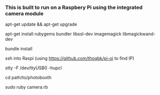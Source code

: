 ### This is built to run on a Raspbery Pi using the integrated camera module

apt-get update && apt-get upgrade

apt-get install rubygems bundler libssl-dev imagemagick libmagickwand-dev

bundle install

ssh into Raspi (using https://github.com/thoqbk/pi-oi to find IP)

stty -F /dev/ttyUSB0 -hupcl

cd path/to/photobooth

sudo ruby camera.rb
